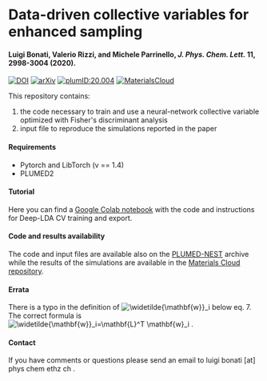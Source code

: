 # Data-driven collective variables for enhanced sampling
#### Luigi Bonati, Valerio Rizzi, and Michele Parrinello, _J. Phys. Chem. Lett._ 11, 2998-3004 (2020).

[![DOI](http://img.shields.io/badge/DOI-10.1073%2Fpnas.1811056115-yellow)](https://doi.org/10.1073/pnas.1811056115)
[![arXiv](https://img.shields.io/badge/arXiv-2002.06562-critical)](https://arxiv.org/abs/1806.06006)
[![plumID:20.004](https://img.shields.io/badge/plumID-20.004-blue)](https://www.plumed-nest.org/eggs/20/004/)
[![MaterialsCloud](https://img.shields.io/badge/MaterialsCloud-2020.0035-lightgrey)](https://doi.org/10.24435/materialscloud:2020.0035/v1)

This repository contains:
1. the code necessary to train and use a neural-network collective variable optimized with Fisher's discriminant analysis 
2. input file to reproduce the simulations reported in the paper

#### Requirements
- Pytorch and LibTorch (v == 1.4)
- PLUMED2

#### Tutorial
Here you can find a [Google Colab notebook](https://colab.research.google.com/drive/1dG0ohT75R-UZAFMf_cbYPNQwBaOsVaAA) with the code and instructions for Deep-LDA CV training and export.

#### Code and results availability
The code and input files are available also on the [PLUMED-NEST](https://www.plumed-nest.org/eggs/20/004/) archive while the results of the simulations are available in the [Materials Cloud repository](https://archive.materialscloud.org/2020.0035/v1).

#### Errata
There is a typo in the definition of <img src="https://tex.s2cms.ru/svg/%5Cwidetilde%7B%5Cmathbf%7Bw%7D%7D_i" alt="\widetilde{\mathbf{w}}_i" /> below eq. 7. The correct formula is
<img src="https://tex.s2cms.ru/svg/%5Cwidetilde%7B%5Cmathbf%7Bw%7D%7D_i%3D%5Cmathbf%7BL%7D%5ET%20%5Cmathbf%7Bw%7D_i" alt="\widetilde{\mathbf{w}}_i=\mathbf{L}^T \mathbf{w}_i" /> .

#### Contact
If you have comments or questions please send an email to luigi bonati [at] phys chem ethz ch .
